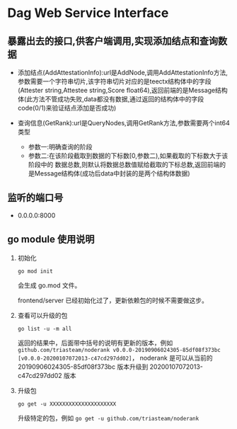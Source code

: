 # Dag Web Service Interface

## 暴露出去的接口,供客户端调用,实现添加结点和查询数据
  * 添加结点(AddAttestationInfo):url是AddNode,调用AddAttestationInfo方法,参数需要一个字符串切片,该字符串切片对应的是teectx结构体中的字段(Attester string,Attestee string,Score float64),返回前端的是Message结构体(此方法不管成功失败,data都没有数据,通过返回的结构体中的字段code(0/1)来验证结点添加是否成功)

  * 查询信息(GetRank):url是QueryNodes,调用GetRank方法,参数需要两个int64类型
    * 参数一:明确查询的阶段
    * 参数二:在该阶段截取到数据的下标数[0,参数二),如果截取的下标数大于该阶段中的    数据总数,则默认将数据总数值赋给截取的下标总数,返回前端的是Message结构体(成功后data中封装的是两个结构体数据)

## 监听的端口号
  * 0.0.0.0:8000



## go module 使用说明

1. 初始化

   ```go mod init```

   会生成 go.mod 文件。

   frontend/server 已经初始化过了，更新依赖包的时候不需要做这步。

2. 查看可以升级的包

   ```go list -u -m all```

   返回的结果中，后面带中括号的说明有更新的版本，例如```github.com/triasteam/noderank v0.0.0-20190906024305-85df08f373bc [v0.0.0-20200107072013-c47cd297dd02]```， noderank 是可以从当前的 20190906024305-85df08f373bc 版本升级到 20200107072013-c47cd297dd02 版本

3. 升级包

   ```text
   go get -u XXXXXXXXXXXXXXXXXXXXX
   ```

   升级特定的包，例如 ```go get -u github.com/triasteam/noderank```
